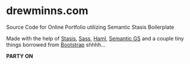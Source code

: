 drewminns.com
=========

Source Code for Online Portfolio utilizing Semantic Stasis Boilerplate

Made with the help of [Stasis](http://statis.me), [Sass](http://sass-lang.com/), [Haml](http://haml.info/), [Semantic GS](http://semantic.gs/) and a couple tiny things borrowed from [Bootstrap](http://twitter.github.io/bootstrap/) shhhh...

**PARTY ON**
